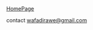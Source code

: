 [HomePage](https://wafaankoush99.github.io/Reading-Notes/READMEcode201.html)  


contact wafadirawe@gmail.com
